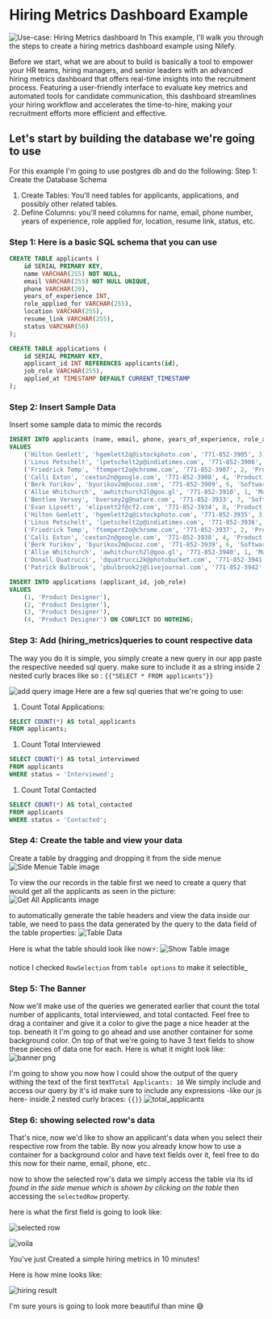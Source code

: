 # Hiring Metrics Dashboard Example

![ Use-case: Hiring Metrics dashboard ](./img/Hiring_Metrics_Dashboard _Nilefy.png)
In This example, I'll walk you through the steps to create a hiring metrics dashboard example using Nilefy. 

Before we start, what we are about to build is basically a tool to empower your HR teams, hiring managers, and senior leaders with an advanced hiring metrics dashboard that offers real-time insights into the recruitment process. Featuring a user-friendly interface to evaluate key metrics and automated tools for candidate communication, this dashboard streamlines your hiring workflow and accelerates the time-to-hire, making your recruitment efforts more efficient and effective.

## Let's start by building the database we're going to use

For this example I'm going to use postgres db and do the following: 
Step 1: Create the Database Schema

1. Create Tables: You'll need tables for applicants, applications, and possibly other related tables.
2. Define Columns: you'll need columns for name, email, phone number, years of experience, role applied for, location, resume link, status, etc.

### Step 1: Here is a basic SQL schema that you can use

``` sql
CREATE TABLE applicants (
    id SERIAL PRIMARY KEY,
    name VARCHAR(255) NOT NULL,
    email VARCHAR(255) NOT NULL UNIQUE,
    phone VARCHAR(20),
    years_of_experience INT,
    role_applied_for VARCHAR(255),
    location VARCHAR(255),
    resume_link VARCHAR(255),
    status VARCHAR(50)
);

CREATE TABLE applications (
    id SERIAL PRIMARY KEY,
    applicant_id INT REFERENCES applicants(id),
    job_role VARCHAR(255),
    applied_at TIMESTAMP DEFAULT CURRENT_TIMESTAMP
);
```

### Step 2: Insert Sample Data

Insert some sample data to mimic the records

```sql
INSERT INTO applicants (name, email, phone, years_of_experience, role_applied_for, location, resume_link, status)
VALUES 
    ('Hilton Gemlett', 'hgemlett2q@istockphoto.com', '771-852-3905', 3, 'Marketing Lead', 'London', 'link_to_resume_1', 'Contacted'),
    ('Linus Petschelt', 'lpetschelt2p@indiatimes.com', '771-852-3906', 5, 'Software Engineer', 'Berlin', 'link_to_resume_2', 'Interviewed'),
    ('Friedrick Temp', 'ftempert2o@chrome.com', '771-852-3907', 2, 'Product Designer', 'New York', 'link_to_resume_3', 'Applied'),
    ('Calli Exton', 'cexton2n@google.com', '771-852-3908', 4, 'Product Designer', 'San Francisco', 'link_to_resume_4', 'Applied'),
    ('Berk Yurikov', 'byurikov2m@ucoz.com', '771-852-3909', 6, 'Software Engineer', 'London', 'link_to_resume_5', 'Interviewed'),
    ('Allie Whitchurch', 'awhitchurch2l@goo.gl', '771-852-3910', 1, 'Marketing Lead', 'Berlin', 'link_to_resume_6', 'Contacted'),
    ('Bentlee Versey', 'bversey2g@nature.com', '771-852-3933', 7, 'Software Engineer', 'San Francisco', 'link_to_resume_29', 'Interviewed'),
    ('Evan Lipsett', 'elipsett2f@cf2.com', '771-852-3934', 8, 'Product Designer', 'New York', 'link_to_resume_30', 'Applied'),
    ('Hilton Gemlett', 'hgemlett2q@istockphoto.com', '771-852-3935', 3, 'Marketing Lead', 'London', 'link_to_resume_31', 'Contacted'),
    ('Linus Petschelt', 'lpetschelt2p@indiatimes.com', '771-852-3936', 5, 'Software Engineer', 'Berlin', 'link_to_resume_32', 'Interviewed'),
    ('Friedrick Temp', 'ftempert2o@chrome.com', '771-852-3937', 2, 'Product Designer', 'New York', 'link_to_resume_33', 'Applied'),
    ('Calli Exton', 'cexton2n@google.com', '771-852-3938', 4, 'Product Designer', 'San Francisco', 'link_to_resume_34', 'Applied'),
    ('Berk Yurikov', 'byurikov2m@ucoz.com', '771-852-3939', 6, 'Software Engineer', 'London', 'link_to_resume_35', 'Interviewed'),
    ('Allie Whitchurch', 'awhitchurch2l@goo.gl', '771-852-3940', 1, 'Marketing Lead', 'Berlin', 'link_to_resume_36', 'Contacted'),
    ('Donall Quatrucci', 'dquatrucci2k@photobucket.com', '771-852-3941', 7, 'Product Designer', 'San Francisco', 'link_to_resume_37', 'Interviewed'),
    ('Patrick Bulbrook', 'pbulbrook2j@livejournal.com', '771-852-3942', 2, 'Software Engineer', 'New York', 'link_to_resume_38', 'Applied') ON CONFLICT DO NOTHING;

INSERT INTO applications (applicant_id, job_role)
VALUES 
    (1, 'Product Designer'),
    (2, 'Product Designer'),
    (3, 'Product Designer'),
    (4, 'Product Designer') ON CONFLICT DO NOTHING;
```

### Step 3: Add (hiring_metrics)queries to count respective data

The way you do it is simple, you simply create a new query in our app paste the respective needed sql query. make sure to include it as a string inside 2 nested curly braces like so : `{{"SELECT * FROM applicants"}}`

![add query image](./img/add_query.png)
Here are a few sql queries that we're going to use:

1. Count Total Applications:

```sql
SELECT COUNT(*) AS total_applicants
FROM applicants;
```

1. Count Total Interviewed

```sql
SELECT COUNT(*) AS total_interviewed
FROM applicants
WHERE status = 'Interviewed';
```

1. Count Total Contacted

```sql
SELECT COUNT(*) AS total_contacted
FROM applicants
WHERE status = 'Contacted';
```

### Step 4: Create the table and view your data

Create a table by dragging and dropping it from the side menue
![Side Menue Table image](./img/side_menue_table.png)

To view the our records in the table first we need to create a query that would get all the applicants as seen in the picture:
![Get All Applicants image](./img/add_query.png)

to automatically generate the table headers and view the data inside our table, we need to pass the data generated by the query to the data field of the table properties:
![Table Data](./img/table_data.png)

Here is what the table should look like now⚡:
![Show Table image](./img/table_show.png)

notice I checked `RowSelection` from `table options` to make it selectible_

### Step 5: The Banner

Now we'll make use of the queries we generated earlier that count the total number of applicants, total interviewed, and total contacted.
Feel free to drag a container and give it a color to give the page a nice header at the top.
beneath it I'm going to go ahead and use another container for some background color. 
On top of that we're going to have 3 text fields to show these pieces of data one for each.
Here is what it might look like:
![banner png](./img/banner.png) 

I'm going to show you now how I could show the output of the query withing the text of the first text`Total Applicants: 10`
We simply include and access our query by it's id make sure to include any expressions -like our js here- inside 2 nested curly braces: `{{}}`
![total_applicants](./img/text_total_applicants.png)

### Step 6: showing selected row's data

That's nice, now we'd like to show an applicant's data when you select their respective row from the table.
By now you already know how to use a container for a background color and have text fields over it, feel free to do this now for their name, email, phone, etc..

now to show the selected row's data we simply access the table via its id _found in the side menue which is shown by clicking on the table_ then accessing the `selectedRow` property.

here is what the first field is going to look like:

![selected row](./img/selected_row.png)

![voila](./img/voila.gif)

You've just Created a simple hiring metrics in 10 minutes!

Here is how mine looks like:

![hiring result](./img/hiring_result.png)

I'm sure yours is going to look more beautiful than mine 😅
